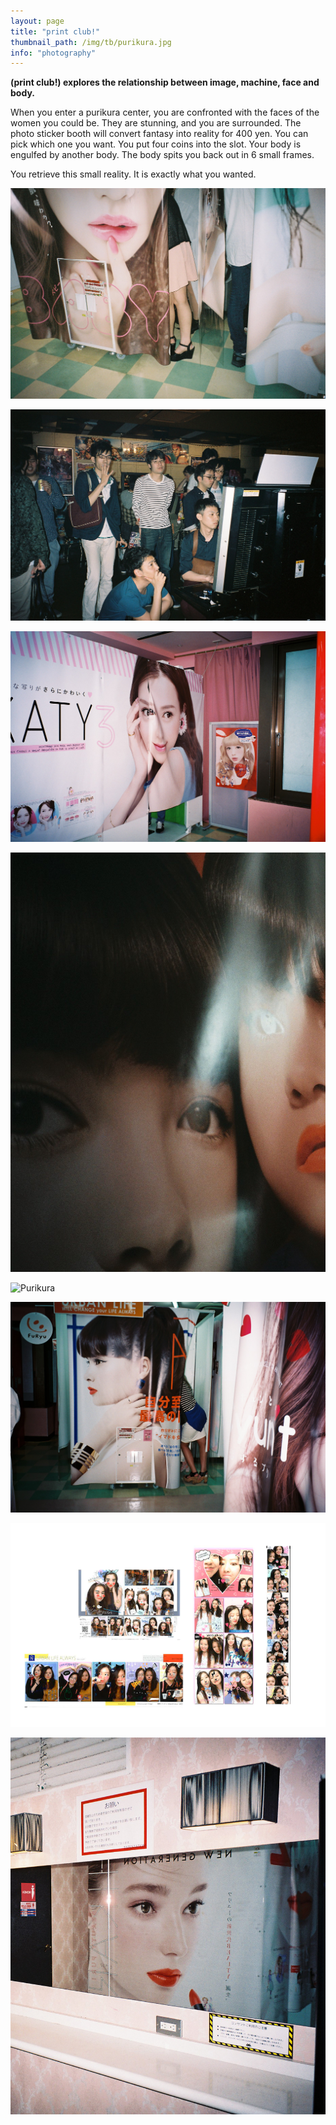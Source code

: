 ```yaml
---
layout: page
title: "print club!"
thumbnail_path: /img/tb/purikura.jpg
info: "photography"
---
```


**(print club!) explores the relationship between image, machine, face and body.**

When you enter a purikura center, you are confronted with the faces of the women you could be. They are stunning, and you are surrounded. The photo sticker booth will convert fantasy into reality for 400 yen. You can pick which one you want. You put four coins into the slot. Your body is engulfed by another body. The body spits you back out in 6 small frames. 

You retrieve this small reality. It is exactly what you wanted.

![Purikura](/img/purikura/FH000032.jpg)

![Purikura](/img/purikura/FH000015.JPG)

![Purikura](/img/purikura/FH010004.jpg)

![Purikura](/img/purikura/6.jpg)

![Purikura](/img/purikura/7.png)

![Purikura](/img/purikura/FH010007.jpg)

![Purikura](/img/purikura/strips.png)

![Purikura](/img/purikura/5.jpg)











